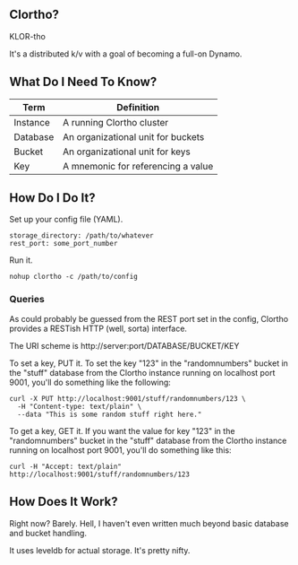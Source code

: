 ## Clortho? ##

KLOR-tho

It's a distributed k/v with a goal of becoming a full-on Dynamo.

## What Do I Need To Know? ##

Term      | Definition
----------|-----------------------------------
Instance  | A running Clortho cluster
Database  | An organizational unit for buckets
Bucket    | An organizational unit for keys
Key       | A mnemonic for referencing a value

## How Do I Do It? ##

Set up your config file (YAML).

    storage_directory: /path/to/whatever
    rest_port: some_port_number

Run it.

    nohup clortho -c /path/to/config

### Queries ###

As could probably be guessed from the REST port set in the config, Clortho
provides a RESTish HTTP (well, sorta) interface.

The URI scheme is http://server:port/DATABASE/BUCKET/KEY

To set a key, PUT it. To set the key "123" in the "randomnumbers" bucket in the
"stuff" database from the Clortho instance running on localhost port 9001,
you'll do something like the following:

    curl -X PUT http://localhost:9001/stuff/randomnumbers/123 \
      -H "Content-type: text/plain" \
      --data "This is some random stuff right here."

To get a key, GET it. If you want the value for key "123" in the "randomnumbers"
bucket in the "stuff" database from the Clortho instance running on localhost
port 9001, you'll do something like this:

    curl -H "Accept: text/plain" http://localhost:9001/stuff/randomnumbers/123

## How Does It Work? ##

Right now? Barely. Hell, I haven't even written much beyond basic database and
bucket handling.

It uses leveldb for actual storage. It's pretty nifty.
